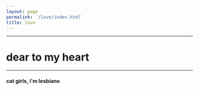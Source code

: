 ```yaml
---
layout: page
permalink: '/love/index.html'
title: love
---
```


---

# dear to my heart

---

#### cat girls, i'm lesbians
